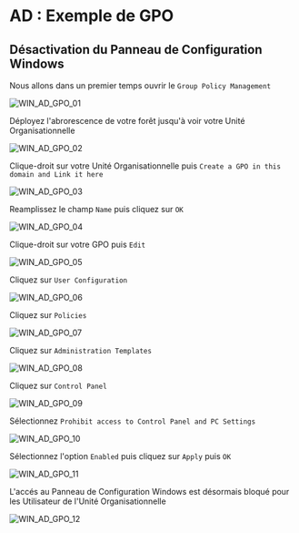 # AD : Exemple de GPO

## Désactivation du Panneau de Configuration Windows

Nous allons dans un premier temps ouvrir le `Group Policy Management`

![WIN_AD_GPO_01](attachment/WIN_AD_GPO_01.jpg)

Déployez l'abrorescence de votre forêt jusqu'à voir votre Unité Organisationnelle

![WIN_AD_GPO_02](attachment/WIN_AD_GPO_02.jpg)

Clique-droit sur votre Unité Organisationnelle puis `Create a GPO in this domain and Link it here`

![WIN_AD_GPO_03](attachment/WIN_AD_GPO_03.jpg)

Reamplissez le champ `Name` puis cliquez sur `OK`

![WIN_AD_GPO_04](attachment/WIN_AD_GPO_04.jpg)

Clique-droit sur votre GPO puis `Edit`

![WIN_AD_GPO_05](attachment/WIN_AD_GPO_05.jpg)

Cliquez sur `User Configuration`

![WIN_AD_GPO_06](attachment/WIN_AD_GPO_06.jpg)

Cliquez sur `Policies`

![WIN_AD_GPO_07](attachment/WIN_AD_GPO_07.jpg)

Cliquez sur `Administration Templates`

![WIN_AD_GPO_08](attachment/WIN_AD_GPO_08.jpg)

Cliquez sur `Control Panel`

![WIN_AD_GPO_09](attachment/WIN_AD_GPO_09.jpg)

Sélectionnez `Prohibit access to Control Panel and PC Settings`

![WIN_AD_GPO_10](attachment/WIN_AD_GPO_10.jpg)

Sélectionnez l'option `Enabled` puis cliquez sur `Apply` puis `OK`

![WIN_AD_GPO_11](attachment/WIN_AD_GPO_11.jpg)

L'accés au Panneau de Configuration Windows est désormais bloqué pour les Utilisateur de l'Unité Organisationnelle

![WIN_AD_GPO_12](attachment/WIN_AD_GPO_12.jpg)